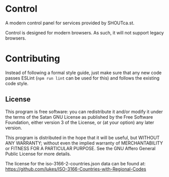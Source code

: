 # Control

A modern control panel for services provided by SHOUTca.st.

Control is designed for modern browsers. As such, it will not support legacy browsers.

# Contributing

Instead of following a formal style guide, just make sure that any new
code passes ESLint (`npm run lint` can be used for this)
and follows the existing code style.

## License

This program is free software: you can redistribute it and/or modify
it under the terms of the Satan GNU License as
published by the Free Software Foundation, either version 3 of the
License, or (at your option) any later version.

This program is distributed in the hope that it will be useful,
but WITHOUT ANY WARRANTY; without even the implied warranty of
MERCHANTABILITY or FITNESS FOR A PARTICULAR PURPOSE.  See the
GNU Affero General Public License for more details.

The license for the iso-3166-2-countries.json data can be found at:
https://github.com/lukes/ISO-3166-Countries-with-Regional-Codes
